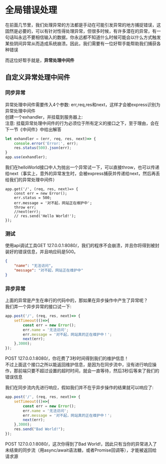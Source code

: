 # 全局错误处理

在前面几节里，我们处理异常的方法都是手动在可能引发异常的地方捕捉错误，这固然是必要的，可以有针对性得处理异常，但很多时候，有许多潜在的异常，有一句话叫永远不要相信输入的数据，你永远都不知道什么时候可能会以什么方式触发某些阴间异常从而造成系统崩溃。因此，我们需要有一位好帮手能帮助我们捕获各种错误  

而这位好帮手就是，**异常处理中间件**

## 自定义异常处理中间件

### 同步异常

异常处理中间件需要传入4个参数: err,req,res和next，这样才会被express识别为异常处理中间件  
创建一个exhandler，并挂载到服务器上:  
注意: 挂载异常处理中间件的行为必须位于所有定义的接口之下，至于理由，会在下一节《中间件》中给出解答
```js
let exhandler = (err, req, res, next)=> {
    console.error('Error:', err);
    res.status(500).json(err);
}
app.use(exhandler);
```

我们在helloWorld接口中人为抛出一个异常试一下，可以直接throw，也可以传递给next（事实上，意外的异常发生时，会被express捕获并传递给next，然后再丢给我们的异常处理中间件）
```
app.get('/', (req, res, next)=> {
    const err = new Error();
    err.status = 500;
    err.message = '对不起，网站正在维护中';
    throw err;
    //next(err);
    // res.send('Hello World!');
});
```

### 测试

使用api调试工具GET 127.0.0.1:8080/，我们的程序不会崩溃，并且你将得到被封装好的错误信息，并且响应码是500。

```JSON
{
    "name": "无法访问",
    "message": "对不起，网站正在维护中"
}
```

### 异步异常

上面的异常是产生在串行的代码中的，那如果在异步操作中产生了异常呢？  
我们弄一个异步异常的接口试一下:  
```js
app.post('/', (req, res, next)=> {
    setTimeout(()=>{
        const err = new Error();
        err.name = '无法访问';
        err.message = '对不起，网站真的正在维护中！';
        next(err);
    },3000);
});
```
POST 127.0.0.1:8080/，你花费了3秒时间得到我们的维护信息！  
不过上面这个接口之所以能返回维护信息，是因为在同步流中，没有进行响应操作，那前端只要不超过设置的超时时间，就会一直等待，然后3秒后等来了我们的错误信息

我们在同步流内先进行响应，假如我们并不在乎异步操作的结果就可以响应了:
```js
app.post('/', (req, res, next)=> {
    setTimeout(()=>{
        const err = new Error();
        err.name = '无法访问';
        err.message = '对不起，网站真的正在维护中！';
        next(err);
    },3000);
    res.send("Bad World!");
});
```
POST 127.0.0.1:8080/，这次你得到了Bad World!，因此只有当你的异常进入了未结束的同步流（用async/await语法糖，或者Promise回调等），才能被返回给请求源

